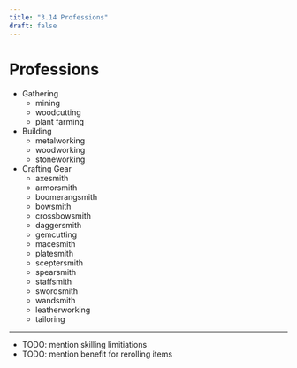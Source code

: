 ```yaml
---
title: "3.14 Professions"
draft: false
---
```

# Professions

* Gathering
  * mining
  * woodcutting
  * plant farming
* Building
  * metalworking
  * woodworking
  * stoneworking
* Crafting Gear
  * axesmith
  * armorsmith
  * boomerangsmith
  * bowsmith
  * crossbowsmith
  * daggersmith
  * gemcutting
  * macesmith
  * platesmith
  * sceptersmith
  * spearsmith
  * staffsmith
  * swordsmith
  * wandsmith
  * leatherworking
  * tailoring

---

* TODO: mention skilling limitiations
* TODO: mention benefit for rerolling items
